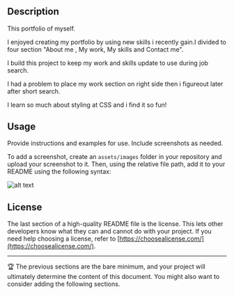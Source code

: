 # <Zehra-Dastan-Portfolio>

## Description
  
  This portfolio of myself.
  
  I enjoyed creating my portfolio by using new skills i recently gain.I divided to four section "About me , My work, My skills and Contact me".

  I build this project to keep my work and skills update to use during job search.

  I had a problem to place my work section on right side then i figureout later after short search.

  I learn so much about styling at CSS and i find it so fun!


## Usage

Provide instructions and examples for use. Include screenshots as needed.

To add a screenshot, create an `assets/images` folder in your repository and upload your screenshot to it. Then, using the relative file path, add it to your README using the following syntax:

![alt text](assets/images/screenshot.png)
## License

The last section of a high-quality README file is the license. This lets other developers know what they can and cannot do with your project. If you need help choosing a license, refer to [https://choosealicense.com/](https://choosealicense.com/).

---

🏆 The previous sections are the bare minimum, and your project will ultimately determine the content of this document. You might also want to consider adding the following sections.


